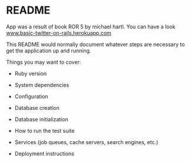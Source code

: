 # README

App was a result of book ROR 5 by michael hartl.
You can have a look www.basic-twitter-on-rails.herokuapp.com

This README would normally document whatever steps are necessary to get the
application up and running.

Things you may want to cover:

* Ruby version

* System dependencies

* Configuration

* Database creation

* Database initialization

* How to run the test suite

* Services (job queues, cache servers, search engines, etc.)

* Deployment instructions
